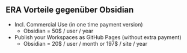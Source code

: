## ERA Vorteile gegenüber Obsidian

- Incl. Commercial Use (in one time payment version)
     - Obsidian = 50$ / user / year
- Publish your Workspaces as GitHub Pages (without extra payment)
     - Obsidian = 20$ / user / month or 197$ / site / year